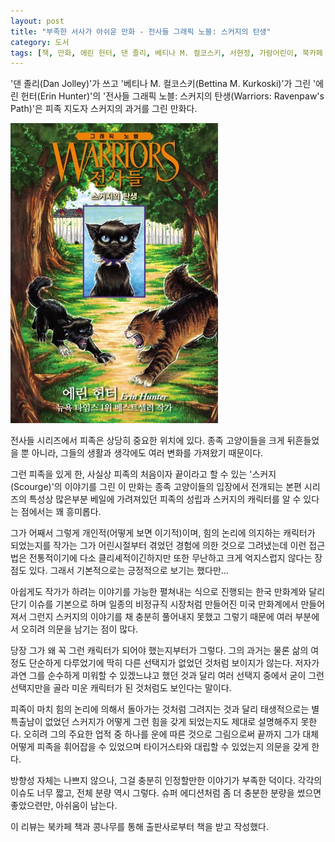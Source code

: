 ```yaml
---
layout: post
title: "부족한 서사가 아쉬운 만화 - 전사들 그래픽 노블: 스커지의 탄생"
category: 도서
tags: [책, 만화, 에린 헌터, 댄 졸리, 베티나 M. 컬코스키, 서현정, 가람어린이, 북카페 책과 콩나무, 서평]
---
```


'댄 졸리(Dan Jolley)'가 쓰고
'베티나 M. 컬코스키(Bettina M. Kurkoski)'가 그린
'에린 헌터(Erin Hunter)'의
'전사들 그래픽 노블: 스커지의 탄생(Warriors: Ravenpaw's Path)'은
피족 지도자 스커지의 과거를 그린 만화다.

![표지](/images/warriors-graphic-novel-3-the-rise-of-scourge-comic-book-h480.jpg)

전사들 시리즈에서 피족은 상당히 중요한 위치에 있다.
종족 고양이들을 크게 뒤흔들었을 뿐 아니라,
그들의 생활과 생각에도 여러 변화를 가져왔기 때문이다.

그런 피족을 있게 한,
사실상 피족의 처음이자 끝이라고 할 수 있는 '스커지(Scourge)'의 이야기를 그린 이 만화는
종족 고양이들의 입장에서 전개되는 본편 시리즈의 특성상
많은부분 베일에 가려져있던 피족의 성립과 스커지의 캐릭터를 알 수 있다는 점에서는 꽤 흥미롭다.

그가 어째서 그렇게 개인적(어떻게 보면 이기적)이며,
힘의 논리에 의지하는 캐릭터가 되었는지를
작가는 그가 어린시절부터 겪었던 경험에 의한 것으로 그려냈는데
이런 접근법은 전통적이기에 다소 클리셰적이긴하지만
또한 무난하고 크게 억지스럽지 않다는 장점도 있다.
그래서 기본적으로는 긍정적으로 보기는 했다만...

아쉽게도 작가가 하려는 이야기를 가능한 펼쳐내는 식으로 진행되는 한국 만화계와 달리
단기 이슈를 기본으로 하며 일종의 비정규직 시장처럼 만들어진 미국 만화계에서 만들어져서 그런지
스커지의 이야기를 채 충분히 풀어내지 못했고
그렇기 때문에 여러 부분에서 오히려 의문을 남기는 점이 많다.

당장 그가 왜 꼭 그런 캐릭터가 되어야 했는지부터가 그렇다.
그의 과거는 물론 삶의 여정도 단순하게 다루었기에
딱히 다른 선택지가 없었던 것처럼 보이지가 않는다.
저자가 과연 그를 순수하게 미워할 수 있겠느냐고 했던 것과 달리
여러 선택지 중에서 굳이 그런 선택지만을 골라 미운 캐릭터가 된 것처럼도 보인다는 말이다.

피족이 마치 힘의 논리에 의해서 돌아가는 것처럼 그려지는 것과 달리
태생적으로는 별 특출남이 없었던 스커지가 어떻게 그런 힘을 갖게 되었는지도 제대로 설명해주지 못한다.
오히려 그의 주요한 업적 중 하나를 운에 따른 것으로 그림으로써
끝까지 그가 대체 어떻게 피족을 휘어잡을 수 있었으며 타이거스타와 대립할 수 있었는지 의문을 갖게 한다.

방향성 자체는 나쁘지 않으나,
그걸 충분히 인정할만한 이야기가 부족한 덕이다.
각각의 이슈도 너무 짧고, 전체 분량 역시 그렇다.
슈퍼 에디션처럼 좀 더 충분한 분량을 썼으면 좋았으련만,
아쉬움이 남는다.



<div class="im im-info">
이 리뷰는 북카페 책과 콩나무를 통해 출판사로부터 책을 받고 작성했다.
</div>
